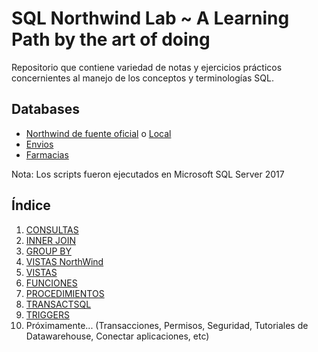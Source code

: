 # SQL Northwind Lab ~ A Learning Path by the art of doing

Repositorio que contiene variedad de notas y ejercicios prácticos concernientes al manejo de los conceptos y terminologías SQL.

## Databases

- [Northwind de fuente oficial](https://docs.microsoft.com/en-us/dotnet/framework/data/adonet/sql/linq/downloading-sample-databases) o [Local](scripts/NorthwindInstall.sql)
- [Envios](Envios.md)
- [Farmacias](Farmacias.md)

Nota: Los scripts fueron ejecutados en Microsoft SQL Server 2017

## Índice

1. [CONSULTAS](CONSULTAS.md)
2. [INNER JOIN](INNERJOIN.md)
3. [GROUP BY](GROUPBY.md)
4. [VISTAS NorthWind](VISTAS_NW.md)
5. [VISTAS](VISTAS.md)
6. [FUNCIONES](FUNCIONES.md)
7. [PROCEDIMIENTOS](PROCEDIMIENTOS.md)
8. [TRANSACTSQL](TRANSACTSQL.md)
9. [TRIGGERS](TRIGGERS.md.md)
10. Próximamente... (Transacciones, Permisos, Seguridad, Tutoriales de Datawarehouse, Conectar aplicaciones, etc)
